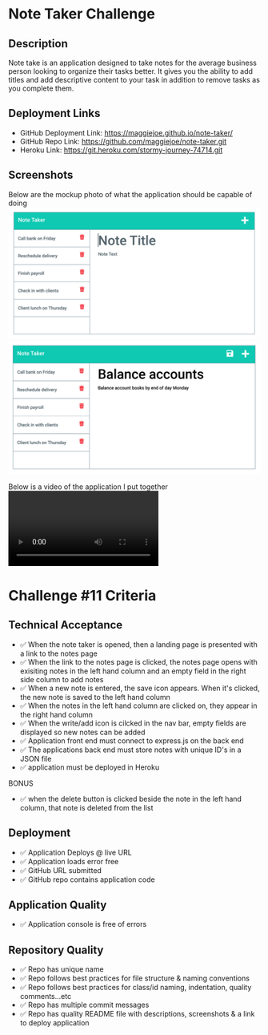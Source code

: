 # Note Taker Challenge


## Description

Note take is an application designed to take notes for the average business person looking to organize their tasks better. It gives you the ability to add titles and add descriptive content to your task in addition to remove tasks as you complete them.

## Deployment Links

* GitHub Deployment Link: https://maggiejoe.github.io/note-taker/
* GitHub Repo Link: https://github.com/maggiejoe/note-taker.git
* Heroku Link: https://git.heroku.com/stormy-journey-74714.git

## Screenshots

Below are the mockup photo of what the application should be capable of doing
![](./public/assets/images/challenge-1-mockup-img1.png)
![](./public/assets/images/challenge-1-mockup-img2.png)

Below is a video of the application I put together
![](./public/assets/images/application_video.webm)

# Challenge #11 Criteria


## Technical Acceptance
* ✅  When the note taker is opened, then a landing page is presented with a link to the notes page
* ✅  When the link to the notes page is clicked, the notes page opens with exisiting notes in the left hand column and an empty field in the right side column to add notes
* ✅  When a new note is entered, the save icon appears. When it's clicked, the new note is saved to the left hand column
* ✅  When the notes in the left hand column are clicked on, they appear in the right hand column
* ✅  When the write/add icon is cilcked in the nav bar, empty fields are displayed so new notes can be added
* ✅  Application front end must connect to express.js on the back end
* ✅  The applications back end must store notes with unique ID's in a JSON file
* ✅  application must be deployed in Heroku

BONUS
* ✅  when the delete button is clicked beside the note in the left hand column, that note is deleted from the list

## Deployment

* ✅  Application Deploys @ live URL
* ✅  Application loads error free
* ✅  GitHub URL submitted
* ✅  GitHub repo contains application code

## Application Quality
* ✅  Application console is free of errors


## Repository Quality
* ✅  Repo has unique name
* ✅  Repo follows best practices for file structure & naming conventions
* ✅  Repo follows best practices for class/id naming, indentation, quality comments...etc
* ✅  Repo has multiple commit messages
* ✅  Repo has quality README file with descriptions, screenshots & a link to deploy application

